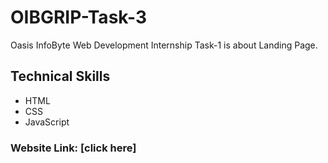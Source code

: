 # OIBGRIP-Task-3
Oasis InfoByte Web Development Internship Task-1 is about Landing Page.
## Technical Skills
- HTML
- CSS
- JavaScript
### Website Link: [click here]
